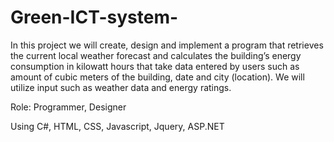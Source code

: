 # Green-ICT-system-

In this project we will create, design and implement a program that retrieves the current local weather forecast and calculates the building’s energy consumption in kilowatt hours that take data entered by users such as amount of cubic meters of the building, date and city (location). We will utilize input such as weather data and energy ratings.

Role: Programmer, Designer

Using C#, HTML, CSS, Javascript, Jquery, ASP.NET

